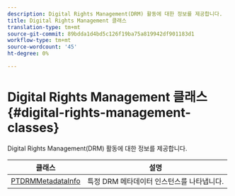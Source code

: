 ```yaml
---
description: Digital Rights Management(DRM) 활동에 대한 정보를 제공합니다.
title: Digital Rights Management 클래스
translation-type: tm+mt
source-git-commit: 89bdda1d4bd5c126f19ba75a819942df901183d1
workflow-type: tm+mt
source-wordcount: '45'
ht-degree: 0%

---
```



# Digital Rights Management 클래스 {#digital-rights-management-classes}

Digital Rights Management(DRM) 활동에 대한 정보를 제공합니다.

| **클래스** | **설명** |
|---|---|
| [PTDRMMetadataInfo](https://help.adobe.com/en_US/primetime/api/psdk/appledoc/Classes/PTDRMMetadataInfo.html) | 특정 DRM 메타데이터 인스턴스를 나타냅니다. |